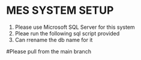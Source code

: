 # MES SYSTEM SETUP

1. Please use Microsoft SQL Server for this system
2. Pleae run the following sql script provided
3. Can rrename the db name for it


#Please pull  from the main branch
